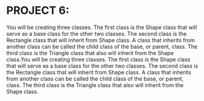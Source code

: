 # PROJECT 6:

You will be creating three classes. The first class is the Shape class that will serve as a base class for the other two classes. The second class is the Rectangle class that will inherit from Shape class. A class that inherits from another class can be called the child class of the base, or parent, class. The third class is the Triangle class that also will inherit from the Shape class.You will be creating three classes. The first class is the Shape class that will serve as a base class for the other two classes. The second class is the Rectangle class that will inherit from Shape class. A class that inherits from another class can be called the child class of the base, or parent, class. The third class is the Triangle class that also will inherit from the Shape class.
